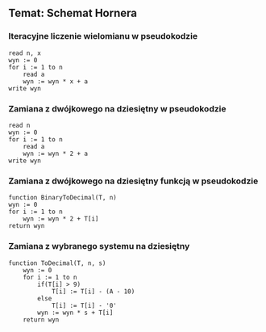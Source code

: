 ## Temat: Schemat Hornera
### Iteracyjne liczenie wielomianu w pseudokodzie
    read n, x
    wyn := 0
    for i := 1 to n
        read a
        wyn := wyn * x + a
    write wyn
### Zamiana z dwójkowego na dziesiętny w pseudokodzie
    read n
    wyn := 0
    for i := 1 to n
        read a
        wyn := wyn * 2 + a
    write wyn

### Zamiana z dwójkowego na dziesiętny funkcją w pseudokodzie
    function BinaryToDecimal(T, n)
    wyn := 0
    for i := 1 to n
        wyn := wyn * 2 + T[i]
    return wyn

### Zamiana z wybranego systemu na dziesiętny
    function ToDecimal(T, n, s)
        wyn := 0
        for i := 1 to n
            if(T[i] > 9)
                T[i] := T[i] - (A - 10)
            else
                T[i] := T[i] - '0'
            wyn := wyn * s + T[i]
        return wyn

